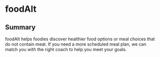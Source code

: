 # foodAlt

Summary
--------------------
foodAlt helps foodies discover healthier food options or meal choices that do not contain meat. If you need a more scheduled meal plan, we can match you with the right coach to help you meet your goals.
